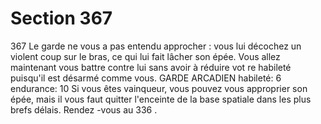 # Section 367

367
Le garde ne vous a pas entendu approcher : vous lui décochez un
violent coup sur le bras, ce qui lui fait lâcher son épée. Vous allez
maintenant vous battre contre lui sans avoir à réduire vot re
habileté  puisqu'il est désarmé comme vous.
GARDE  ARCADIEN  habileté:  6 endurance:  10
Si vous êtes vainqueur, vous pouvez vous approprier son épée,
mais il vous faut quitter l'enceinte de la base spatiale dans les
plus brefs délais. Rendez -vous au 336 .